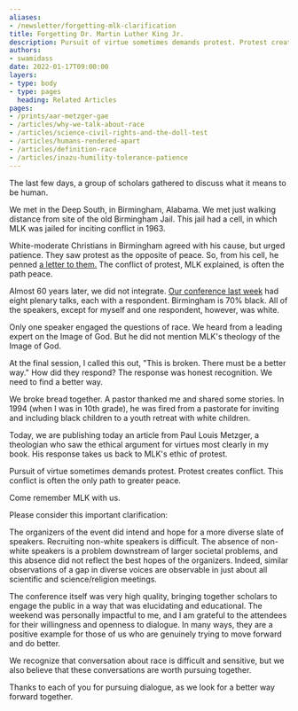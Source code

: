 ```yaml
---
aliases:
- /newsletter/forgetting-mlk-clarification
title: Forgetting Dr. Martin Luther King Jr.
description: Pursuit of virtue sometimes demands protest. Protest creates conflict. This conflict is often the only path to greater peace.
authors:
- swamidass
date: 2022-01-17T09:00:00
layers:
- type: body
- type: pages
  heading: Related Articles
pages:
- /prints/aar-metzger-gae
- /articles/why-we-talk-about-race
- /articles/science-civil-rights-and-the-doll-test
- /articles/humans-rendered-apart
- /articles/definition-race
- /articles/inazu-humility-tolerance-patience
---
```

The last few days, a group of scholars gathered to discuss what it means to be human.

We met in the Deep South, in Birmingham, Alabama. We met just walking distance from site of the old Birmingham Jail. This jail had a cell, in which MLK was jailed for inciting conflict in 1963. 

White-moderate Christians in Birmingham agreed with his cause, but urged patience. They saw protest as the opposite of peace.  So, from his cell, he penned [a letter to them.](https://en.wikipedia.org/wiki/Letter_from_Birmingham_Jail) The conflict of protest, MLK explained, is often the path peace.

Almost 60 years later, we did not integrate. [Our conference last week](https://www.beesondivinity.com/events/Alone-in-the-Cosmos-Theological-Anthropology-for-a-Scientific-Age) had eight plenary talks, each with a respondent. Birmingham is 70% black. All of the speakers, except for myself and one respondent, however, was white.

Only one speaker engaged the questions of race. We heard from a leading expert on the Image of God. But he did not mention MLK's theology of the Image of God.

At the final session, I called this out, "This is broken. There must be a better way." How did they respond? The response was honest recognition. We need to find a better way.

We broke bread together. A pastor thanked me and shared some stories. In 1994 (when I was in 10th grade), he was fired from a pastorate for inviting and including black children to a youth retreat with white children.

Today, we are publishing today an article from Paul Louis Metzger, a theologian who saw the ethical argument for virtues most clearly in my book. His response takes us back to MLK's ethic of protest. 

Pursuit of virtue sometimes demands protest. Protest creates conflict. This conflict is often the only path to greater peace.

Come remember MLK with us.

<div class="editor-note">

Please consider this important clarification: 

The organizers of the event did intend and hope for a more diverse slate of speakers. Recruiting non-white speakers is difficult. The absence of non-white speakers is a problem downstream of larger societal problems, and this absence did not reflect the best hopes of the organizers. Indeed, similar observations of a gap in diverse voices are observable in just about all scientific and science/religion meetings.

The conference itself was very high quality, bringing together scholars to engage the public in a way that was elucidating and educational. The weekend was personally impactful to me, and I am grateful to the attendees for their willingness and openness to dialogue. In many ways, they are a positive example for those of us who are genuinely trying to move forward and do better.

We recognize that conversation about race is difficult and sensitive, but we also believe that these conversations are worth pursuing together.

Thanks to each of you for pursuing dialogue, as we look for a better way forward together.

</div>